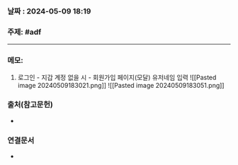 
### 날짜 : 2024-05-09 18:19

### 주제: #adf 

---
### 메모: 
1. 로그인 - 지갑
	계정 없을 시 - 회원가입 페이지(모달)
	유저네임 입력 ![[Pasted image 20240509183021.png]]
	![[Pasted image 20240509183051.png]]
	
### 출처(참고문헌)
-

### 연결문서
-